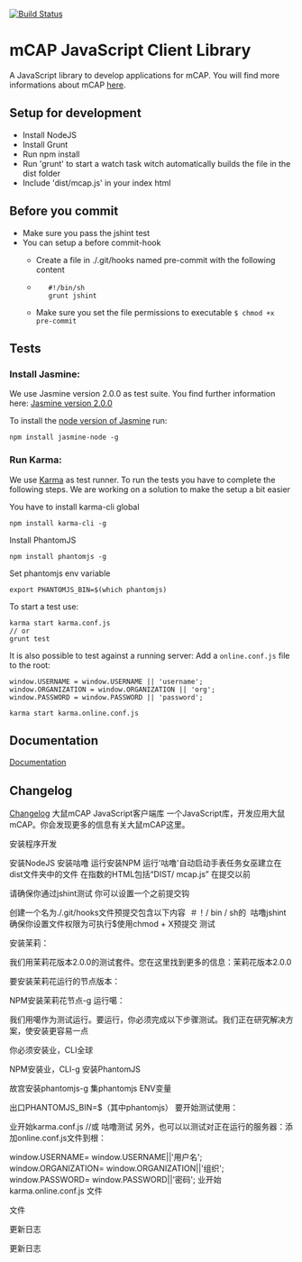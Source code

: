 [![Build Status](https://travis-ci.org/mwaylabs/mcapjs-client.svg)](https://travis-ci.org/mwaylabs/mcapjs-client)

# mCAP JavaScript Client Library
A JavaScript library to develop applications for mCAP. You will find more informations about mCAP [here](http://mobility-platform.com).

## Setup for development
- Install NodeJS
- Install Grunt
- Run npm install
- Run 'grunt' to start a watch task witch automatically builds the file in the dist folder
- Include 'dist/mcap.js' in your index html

## Before you commit
- Make sure you pass the jshint test
- You can setup a before commit-hook
  * Create a file in ./.git/hooks named pre-commit with the following content
  * ```
       #!/bin/sh 
       grunt jshint  
     ```

  * Make sure you set the file permissions to executable `$ chmod +x pre-commit`

## Tests

### Install Jasmine: 
We use Jasmine version 2.0.0 as test suite.
You find further information here:
[Jasmine version 2.0.0](http://jasmine.github.io/2.0/introduction.html)

To install the [node version of Jasmine](https://github.com/mhevery/jasmine-node) run:

```
npm install jasmine-node -g
```

### Run Karma:

We use [Karma](http://karma-runner.github.io/0.12/index.html) as test runner.
To run the tests you have to complete the following steps. We are working on a solution to make the setup a bit easier

You have to install karma-cli global
```
npm install karma-cli -g
```
Install PhantomJS
```
npm install phantomjs -g
```
Set phantomjs env variable
```
export PHANTOMJS_BIN=$(which phantomjs)
```

To start a test use:
```
karma start karma.conf.js
// or
grunt test
```

It is also possible to test against a running server:
Add a `online.conf.js` file to the root:

```
window.USERNAME = window.USERNAME || 'username';
window.ORGANIZATION = window.ORGANIZATION || 'org';
window.PASSWORD = window.PASSWORD || 'password';
```


```
karma start karma.online.conf.js
```

## Documentation
[Documentation](https://wiki.mwaysolutions.com/confluence/display/mCAP/Getting+Started+with+mCAPjs-client)

## Changelog
[Changelog](https://github.com/mwaylabs/mcapjs-client/blob/master/changelog.md)
大鼠mCAP JavaScript客户端库
一个JavaScript库，开发应用大鼠mCAP。你会发现更多的信息有关大鼠mCAP这里。

安装程序开发

安装NodeJS
安装咕噜
运行安装NPM
运行'咕噜'自动启动手表任务女巫建立在dist文件夹中的文件
在指数的HTML包括“DIST/ mcap.js”
在提交以前

请确保你通过jshint测试
你可以设置一个之前提交钩

创建一个名为./.git/hooks文件预提交包含以下内容
 ＃！/ bin / sh的
 咕噜jshint
确保你设置文件权限为可执行$使用chmod + X预提交
测试

安装茉莉：

我们用茉莉花版本2.0.0的测试套件。您在这里找到更多的信息：茉莉花版本2.0.0

要安装茉莉花运行的节点版本：

NPM安装茉莉花节点-g
运行噶：

我们用噶作为测试运行。要运行，你必须完成以下步骤测试。我们正在研究解决方案，使安装更容易一点

你必须安装业，CLI全球

NPM安装业，CLI-g
安装PhantomJS

故宫安装phantomjs-g
集phantomjs ENV变量

出口PHANTOMJS_BIN=$（其中phantomjs）
要开始测试使用：

业开始karma.conf.js
//或
咕噜测试
另外，也可以以测试对正在运行的服务器：添加online.conf.js文件到根：

window.USERNAME= window.USERNAME||'用户名';
window.ORGANIZATION= window.ORGANIZATION||'组织';
window.PASSWORD= window.PASSWORD||'密码';
业开始karma.online.conf.js
文件

文件

更新日志

更新日志
